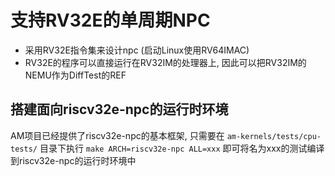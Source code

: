 # 支持RV32E的单周期NPC
- 采用RV32E指令集来设计npc (启动Linux使用RV64IMAC)
- RV32E的程序可以直接运行在RV32IM的处理器上, 因此可以把RV32IM的NEMU作为DiffTest的REF

## 搭建面向riscv32e-npc的运行时环境
AM项目已经提供了riscv32e-npc的基本框架, 只需要在 `am-kernels/tests/cpu-tests/` 目录下执行 `make ARCH=riscv32e-npc ALL=xxx` 即可将名为xxx的测试编译到riscv32e-npc的运行时环境中